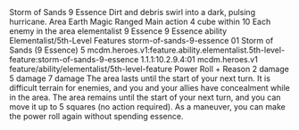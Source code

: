 <ability>
  <name>Storm of Sands</name>
  <cost>9 Essence</cost>
  <flavor>Dirt and debris swirl into a dark, pulsing hurricane.</flavor>
  <keywords>
    <keyword>Area</keyword>
    <keyword>Earth</keyword>
    <keyword>Magic</keyword>
    <keyword>Ranged</keyword>
  </keywords>
  <type>Main action</type>
  <distance>4 cube within 10</distance>
  <target>Each enemy in the area</target>
  <metadata>
    <class>elementalist</class>
    <cost>9 Essence</cost>
    <cost_amount>9</cost_amount>
    <cost_resource>Essence</cost_resource>
    <feature_type>ability</feature_type>
    <file_dpath>Elementalist/5th-Level Features</file_dpath>
    <item_id>storm-of-sands-9-essence</item_id>
    <item_index>01</item_index>
    <item_name>Storm of Sands (9 Essence)</item_name>
    <level>5</level>
    <scc>mcdm.heroes.v1:feature.ability.elementalist.5th-level-feature:storm-of-sands-9-essence</scc>
    <scdc>1.1.1:10.2.9.4:01</scdc>
    <source>mcdm.heroes.v1</source>
    <type>feature/ability/elementalist/5th-level-feature</type>
  </metadata>
  <effects>
    <effect type="roll">
      <roll>Power Roll + Reason</roll>
      <t1>2 damage</t1>
      <t2>5 damage</t2>
      <t3>7 damage</t3>
    </effect>
    <effect type="mundane">The area lasts until the start of your next turn. It is difficult terrain for enemies, and you and your allies have concealment while in the area.</effect>
    <effect type="mundane" name="Persistent 1">The area remains until the start of your next turn, and you can move it up to 5 squares (no action required). As a maneuver, you can make the power roll again without spending essence.</effect>
  </effects>
</ability>
